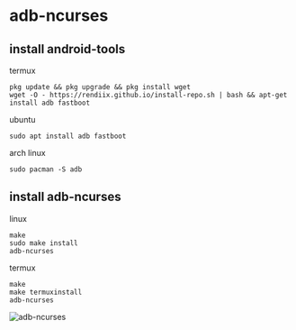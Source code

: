 # adb-ncurses
## install android-tools
termux
```
pkg update && pkg upgrade && pkg install wget
wget -O - https://rendiix.github.io/install-repo.sh | bash && apt-get install adb fastboot
```
ubuntu
```
sudo apt install adb fastboot
```
arch linux
```
sudo pacman -S adb
```

## install adb-ncurses

linux

```
make
sudo make install
adb-ncurses
```

termux
```
make
make termuxinstall
adb-ncurses
```

![adb-ncurses](https://camo.githubusercontent.com/51e998273a02ef9b700494eb3749c929e430e4c523e372369cf74526618a892c/68747470733a2f2f626f726f7665656e2e6769746875622e696f2f766964656f2f6164622d6e6375727365732e676966 "make run")
